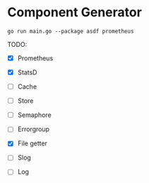 # Component Generator

```
go run main.go --package asdf prometheus
```

TODO:
- [x] Prometheus
- [x] StatsD
- [ ] Cache
- [ ] Store
- [ ] Semaphore
- [ ] Errorgroup
- [x] File getter
- [ ] Slog
- [ ] Log

